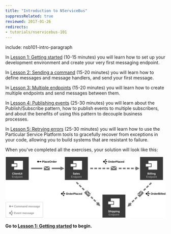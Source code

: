 ```yaml
---
title: "Introduction to NServiceBus"
suppressRelated: true
reviewed: 2017-01-26
redirects:
- tutorials/nservicebus-101
---
```


include: nsb101-intro-paragraph

In [Lesson 1: Getting started](1-getting-started/) (10-15 minutes) you will learn how to set up your development environment and create your very first messaging endpoint.

In [Lesson 2: Sending a command](2-sending-a-command/) (15-20 minutes) you will learn how to define messages and message handlers, and send your first message.

In [Lesson 3: Multiple endpoints](3-multiple-endpoints/) (15-20 minutes) you will learn how to create multiple endpoints and send messages between them.

In [Lesson 4: Publishing events](4-publishing-events/) (25-30 minutes) you will learn about the Publish/Subscribe pattern, how to publish events to multiple subscribers, and about the benefits of using this pattern to decouple business processes.

In [Lesson 5: Retrying errors](5-retrying-errors/) (25-30 minutes) you will learn how to use the Particular Service Platform tools to gracefully recover from exceptions in your code, allowing you to build systems that are resistant to failure.

When you've completed all the exercises, your solution will look like this:

![Completed Solution Diagram](4-publishing-events/diagram.svg)

**Go to [**Lesson 1: Getting started**](1-getting-started/) to begin.**
